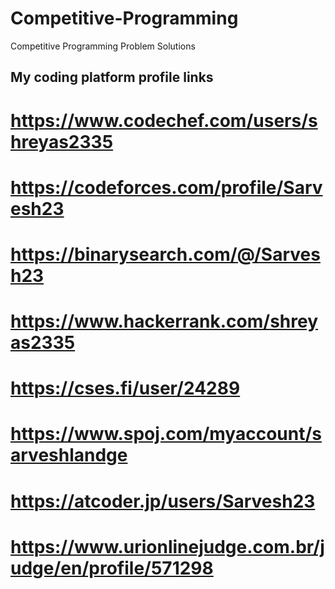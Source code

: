 # Competitive-Programming
Competitive Programming Problem Solutions

## My coding platform profile links
# https://www.codechef.com/users/shreyas2335
# https://codeforces.com/profile/Sarvesh23
# https://binarysearch.com/@/Sarvesh23
# https://www.hackerrank.com/shreyas2335
# https://cses.fi/user/24289
# https://www.spoj.com/myaccount/sarveshlandge
# https://atcoder.jp/users/Sarvesh23
# https://www.urionlinejudge.com.br/judge/en/profile/571298
